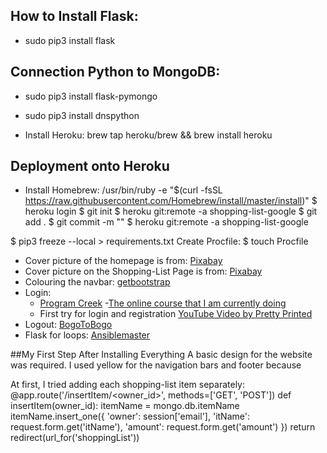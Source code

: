 
## How to Install Flask:
- sudo pip3 install flask

## Connection Python to MongoDB:
- sudo pip3 install flask-pymongo
- sudo pip3 install dnspython

- Install Heroku:
brew tap heroku/brew && brew install heroku

## Deployment onto Heroku
- Install Homebrew:
/usr/bin/ruby -e "$(curl -fsSL https://raw.githubusercontent.com/Homebrew/install/master/install)"
$ heroku login
$ git init
$ heroku git:remote -a shopping-list-google
$ git add .
$ git commit -m ""
$ heroku git:remote -a shopping-list-google


$ pip3 freeze --local > requirements.txt
Create Procfile:
$ touch Procfile


- Cover picture of the homepage is from: [Pixabay](https://pixabay.com/de/photos/einkaufswagen-shopping-laptop-4516039/)
- Cover picture on the Shopping-List Page is from: [Pixabay](https://pixabay.com/de/photos/einkaufswagen-einkaufen-shopping-1080840/)
- Colouring the navbar: [getbootstrap](https://getbootstrap.com/docs/4.0/components/navbar/)
- Login: 
    - [Program Creek](https://www.programcreek.com/python/example/58659/werkzeug.security.check_password_hash)
    -[The online course that I am currently doing](https://courses.codeinstitute.net/courses/course-v1:CodeInstitute+DCP101+2017_T3/course/)
    - First try for login and registration [YouTube Video by Pretty Printed](https://www.youtube.com/watch?v=vVx1737auSE)
- Logout: [BogoToBogo](https://www.bogotobogo.com/python/Flask/Python_Flask_Blog_App_Tutorial_2.php)
- Flask for loops:
[Ansiblemaster](https://ansiblemaster.wordpress.com/2016/07/27/jinja2-using-loop-index-and-loop-length-examples-etchosts-and-workers-properties/)

##My First Step After Installing Everything
A basic design for the website was required. I used yellow for the navigation bars and footer because 

At first, I tried adding each shopping-list item separately:
@app.route('/insertItem/<owner_id>', methods=['GET', 'POST'])
def insertItem(owner_id):
    itemName = mongo.db.itemName
    itemName.insert_one({
        'owner': session['email'],
        'itName': request.form.get('itName'),
        'amount': request.form.get('amount')
    })
    return redirect(url_for('shoppingList'))
